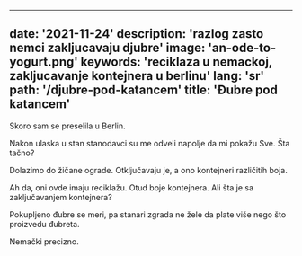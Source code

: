---
date: '2021-11-24'
description: 'razlog zasto nemci zakljucavaju djubre'
image: 'an-ode-to-yogurt.png'
keywords: 'reciklaza u nemackoj, zakljucavanje kontejnera u berlinu'
lang: 'sr'
path: '/djubre-pod-katancem'
title: 'Đubre pod katancem'
------
Skoro sam se preselila u Berlin.

Nakon ulaska u stan stanodavci su me odveli napolje da mi pokažu Sve. Šta tačno?

Dolazimo do žičane ograde. Otključavaju je, a ono kontejneri različitih boja.

Ah da, oni ovde imaju reciklažu. Otud boje kontejnera. Ali šta je sa zaključavanjem kontejnera?

Pokupljeno đubre se meri, pa stanari zgrada ne žele da plate više nego što proizvedu đubreta.

Nemački precizno.
